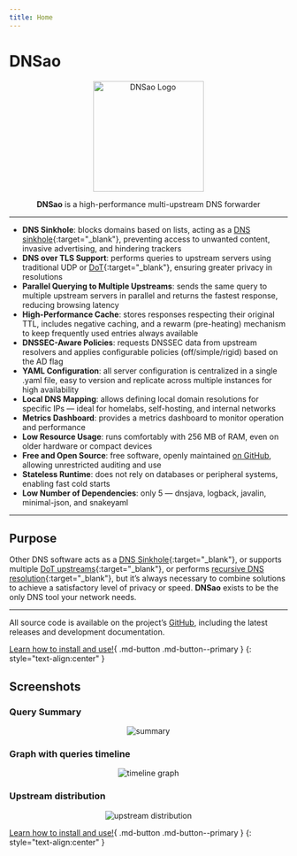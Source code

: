 ```yaml
---
title: Home
---
```


# DNSao

<p align="center">
  <img src="/dnsao/assets/logo.svg" alt="DNSao Logo" width="200">
</p>
<p align="center">
<strong>DNSao</strong> is a high-performance multi-upstream DNS forwarder
</p>

---

- **DNS Sinkhole**: blocks domains based on lists, acting as a [DNS sinkhole](https://en.wikipedia.org/wiki/DNS_sinkhole){:target="_blank"}, preventing access to unwanted content, invasive advertising, and hindering trackers
- **DNS over TLS Support**: performs queries to upstream servers using traditional UDP or [DoT](https://en.wikipedia.org/wiki/DNS_over_TLS){:target="_blank"}, ensuring greater privacy in resolutions
- **Parallel Querying to Multiple Upstreams**: sends the same query to multiple upstream servers in parallel and returns the fastest response, reducing browsing latency
- **High-Performance Cache**: stores responses respecting their original TTL, includes negative caching, and a rewarm (pre-heating) mechanism to keep frequently used entries always available
- **DNSSEC-Aware Policies**: requests DNSSEC data from upstream resolvers and applies configurable policies (off/simple/rigid) based on the AD flag
- **YAML Configuration**: all server configuration is centralized in a single .yaml file, easy to version and replicate across multiple instances for high availability
- **Local DNS Mapping**: allows defining local domain resolutions for specific IPs — ideal for homelabs, self-hosting, and internal networks
- **Metrics Dashboard**: provides a metrics dashboard to monitor operation and performance
- **Low Resource Usage**: runs comfortably with 256 MB of RAM, even on older hardware or compact devices
- **Free and Open Source**: free software, openly maintained [on GitHub](https://github.com/vitallan/dnsao), allowing unrestricted auditing and use
- **Stateless Runtime**: does not rely on databases or peripheral systems, enabling fast cold starts
- **Low Number of Dependencies**: only 5 — dnsjava, logback, javalin, minimal-json, and snakeyaml

---

## Purpose

Other DNS software acts as a [DNS Sinkhole](https://docs.pi-hole.net/){:target="_blank"}, or supports multiple [DoT upstreams](https://github.com/getdnsapi/stubby){:target="_blank"}, or performs [recursive DNS resolution](https://nlnetlabs.nl/projects/unbound/about/){:target="_blank"}, but it’s always necessary to combine solutions to achieve a satisfactory level of privacy or speed. **DNSao** exists to be the only DNS tool your network needs.

---

All source code is available on the project’s [GitHub](https://github.com/vitallan/dnsao), including the latest releases and development documentation.

[Learn how to install and use!](installation.md){ .md-button .md-button--primary }
{: style="text-align:center" }

## Screenshots

### Query Summary

<p align="center">
  <img src="/dnsao/assets/screenshot-summary.png" alt="summary">
</p>

### Graph with queries timeline 

<p align="center">
  <img src="/dnsao/assets/screenshot-timeline.png" alt="timeline graph">
</p>

### Upstream distribution

<p align="center">
  <img src="/dnsao/assets/screenshot-upstream-distribution.png" alt="upstream distribution">
</p>

[Learn how to install and use!](installation.md){ .md-button .md-button--primary }
{: style="text-align:center" }

<div style="margin-bottom: 60px;"></div>
